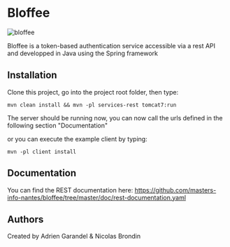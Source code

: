 Bloffee
=======

![bloffee](https://cloud.githubusercontent.com/assets/6644095/11587607/e69ee9f8-9a7a-11e5-9ad6-d84ac1b8d3b4.png)

Bloffee is a token-based authentication service accessible via a rest API and developped in Java using the Spring framework

Installation
------------

Clone this project, go into the project root folder, then type:

```mvn clean install && mvn -pl services-rest tomcat7:run```

The server should be running now, you can now call the urls defined in the following section "Documentation"

or you can execute the example client by typing:

```mvn -pl client install```

Documentation
----

You can find the REST documentation here: https://github.com/masters-info-nantes/bloffee/tree/master/doc/rest-documentation.yaml

Authors
-------

Created by Adrien Garandel & Nicolas Brondin